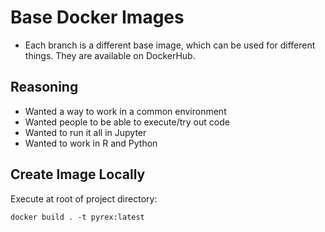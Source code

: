 # Base Docker Images
- Each branch is a different base image, which can be used for different things. They are available on DockerHub.

## Reasoning
- Wanted a way to work in a common environment
- Wanted people to be able to execute/try out code 
- Wanted to run it all in Jupyter
- Wanted to work in R and Python

## Create Image Locally
Execute at root of project directory:
```
docker build . -t pyrex:latest
```
